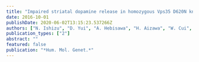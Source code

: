 ```yaml
---
title: "Impaired striatal dopamine release in homozygous Vps35 D620N knock-in mice"
date: 2016-10-01
publishDate: 2020-06-02T13:15:23.537266Z
authors: ["N. Ishizu", "D. Yui", "A. Hebisawa", "H. Aizawa", "W. Cui", "Y. Fujita", "K. Hashimoto", "I. Ajioka", "H. Mizusawa", "T. Yokota", "K. Watase"]
publication_types: ["2"]
abstract: ""
featured: false
publication: "*Hum. Mol. Genet.*"
---
```


